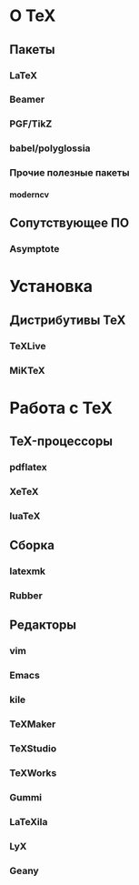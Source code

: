 # О TeX

## Пакеты

### LaTeX

### Beamer

### PGF/TikZ

### babel/polyglossia

### Прочие полезные пакеты

#### moderncv

## Сопутствующее ПО

### Asymptote

# Установка

## Дистрибутивы TeX

### TeXLive

### MiKTeX

# Работа с TeX

## TeX-процессоры

### pdflatex

### XeTeX

### luaTeX

## Сборка

### latexmk

### Rubber

## Редакторы

### vim

### Emacs

### kile

### TeXMaker

### TeXStudio

### TeXWorks

### Gummi

### LaTeXila

### LyX

### Geany